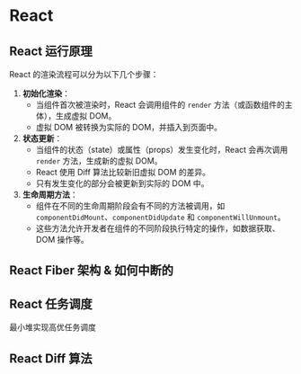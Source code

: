 # React



## React 运行原理

React 的渲染流程可以分为以下几个步骤：

1. **初始化渲染**：
   - 当组件首次被渲染时，React 会调用组件的 `render` 方法（或函数组件的主体），生成虚拟 DOM。
   - 虚拟 DOM 被转换为实际的 DOM，并插入到页面中。
2. **状态更新**：
   - 当组件的状态（state）或属性（props）发生变化时，React 会再次调用 `render` 方法，生成新的虚拟 DOM。
   - React 使用 Diff 算法比较新旧虚拟 DOM 的差异。
   - 只有发生变化的部分会被更新到实际的 DOM 中。
3. **生命周期方法**：
   - 组件在不同的生命周期阶段会有不同的方法被调用，如 `componentDidMount`、`componentDidUpdate` 和 `componentWillUnmount`。
   - 这些方法允许开发者在组件的不同阶段执行特定的操作，如数据获取、DOM 操作等。

## React Fiber 架构 & 如何中断的



## React 任务调度

最小堆实现高优任务调度



## React Diff 算法

